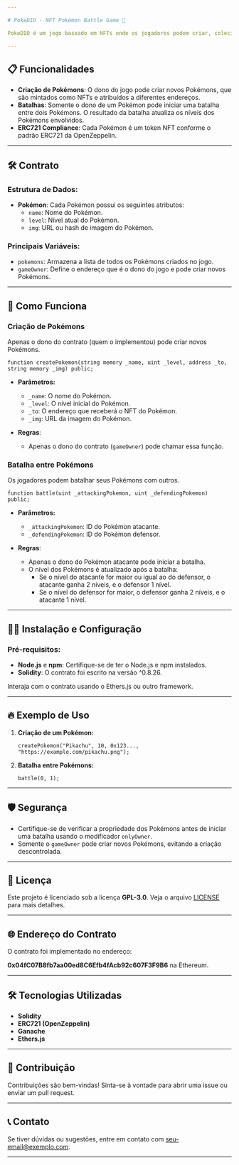 ```yaml
---

# PokeDIO - NFT Pokémon Battle Game 🐉

PokeDIO é um jogo baseado em NFTs onde os jogadores podem criar, colecionar e batalhar com seus próprios Pokémons. Cada Pokémon é representado por um NFT único que possui atributos como nome, nível e uma imagem associada. O jogo é implementado em Solidity utilizando o padrão ERC721.

---
```


## 📋 Funcionalidades

- **Criação de Pokémons**: O dono do jogo pode criar novos Pokémons, que são mintados como NFTs e atribuídos a diferentes endereços.
- **Batalhas**: Somente o dono de um Pokémon pode iniciar uma batalha entre dois Pokémons. O resultado da batalha atualiza os níveis dos Pokémons envolvidos.
- **ERC721 Compliance**: Cada Pokémon é um token NFT conforme o padrão ERC721 da OpenZeppelin.

---

## 🛠️ Contrato

### Estrutura de Dados:

- **Pokémon**: Cada Pokémon possui os seguintes atributos:
  - `name`: Nome do Pokémon.
  - `level`: Nível atual do Pokémon.
  - `img`: URL ou hash de imagem do Pokémon.

### Principais Variáveis:

- `pokemons`: Armazena a lista de todos os Pokémons criados no jogo.
- `gameOwner`: Define o endereço que é o dono do jogo e pode criar novos Pokémons.

---

## 🚀 Como Funciona

### Criação de Pokémons
Apenas o dono do contrato (quem o implementou) pode criar novos Pokémons.

```solidity
function createPokemon(string memory _name, uint _level, address _to, string memory _img) public;
```

- **Parâmetros:**
  - `_name`: O nome do Pokémon.
  - `_level`: O nível inicial do Pokémon.
  - `_to`: O endereço que receberá o NFT do Pokémon.
  - `_img`: URL da imagem do Pokémon.

- **Regras**:
  - Apenas o dono do contrato (`gameOwner`) pode chamar essa função.

### Batalha entre Pokémons
Os jogadores podem batalhar seus Pokémons com outros.

```solidity
function battle(uint _attackingPokemon, uint _defendingPokemon) public;
```

- **Parâmetros:**
  - `_attackingPokemon`: ID do Pokémon atacante.
  - `_defendingPokemon`: ID do Pokémon defensor.

- **Regras**:
  - Apenas o dono do Pokémon atacante pode iniciar a batalha.
  - O nível dos Pokémons é atualizado após a batalha:
    - Se o nível do atacante for maior ou igual ao do defensor, o atacante ganha 2 níveis, e o defensor 1 nível.
    - Se o nível do defensor for maior, o defensor ganha 2 níveis, e o atacante 1 nível.

---

## 🧑‍💻 Instalação e Configuração

### Pré-requisitos:
- **Node.js** e **npm**: Certifique-se de ter o Node.js e npm instalados.
- **Solidity**: O contrato foi escrito na versão ^0.8.26.


Interaja com o contrato usando o Ethers.js ou outro framework.

---

## 🔥 Exemplo de Uso

1. **Criação de um Pokémon:**
   ```solidity
   createPokemon("Pikachu", 10, 0x123..., "https://example.com/pikachu.png");
   ```

2. **Batalha entre Pokémons:**
   ```solidity
   battle(0, 1);
   ```

---

## 🛡️ Segurança

- Certifique-se de verificar a propriedade dos Pokémons antes de iniciar uma batalha usando o modificador `onlyOwner`.
- Somente o `gameOwner` pode criar novos Pokémons, evitando a criação descontrolada.

---

## 📝 Licença

Este projeto é licenciado sob a licença **GPL-3.0**. Veja o arquivo [LICENSE](./LICENSE) para mais detalhes.

---

## 🌐 Endereço do Contrato

O contrato foi implementado no endereço:

**0x04fC07B8fb7aa00ed8C6Efb4fAcb92c607F3F9B6** na Ethereum.

---

## 🛠️ Tecnologias Utilizadas

- **Solidity**
- **ERC721 (OpenZeppelin)**
- **Ganache**
- **Ethers.js**

---

## 🤝 Contribuição

Contribuições são bem-vindas! Sinta-se à vontade para abrir uma issue ou enviar um pull request.

---

## 📞 Contato

Se tiver dúvidas ou sugestões, entre em contato com [seu-email@exemplo.com](mailto:).

---

